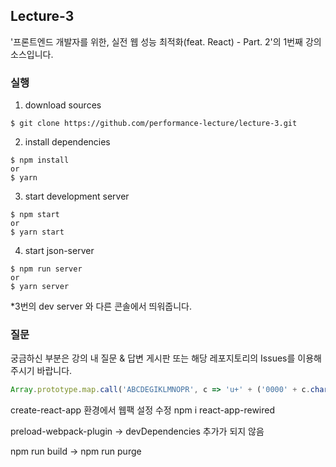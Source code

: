 ## Lecture-3

'프론트엔드 개발자를 위한, 실전 웹 성능 최적화(feat. React) - Part. 2'의 1번째 강의 소스입니다.

### 실행

1. download sources

```
$ git clone https://github.com/performance-lecture/lecture-3.git
```

2. install dependencies

```
$ npm install
or
$ yarn
```

3. start development server

```
$ npm start
or
$ yarn start
```

4. start json-server

```
$ npm run server
or
$ yarn server
```
*3번의 dev server 와 다른 콘솔에서 띄워줍니다.

### 질문

궁금하신 부분은 강의 내 질문 & 답변 게시판 또는 해당 레포지토리의 Issues를 이용해주시기 바랍니다.

```js
Array.prototype.map.call('ABCDEGIKLMNOPR', c => 'u+' + ('0000' + c.charCodeAt(0).toString(16)).slice(-4)).join(', ')
```

create-react-app 환경에서 웹팩 설정 수정
npm i react-app-rewired

preload-webpack-plugin -> devDependencies 추가가 되지 않음


npm run build -> npm run purge